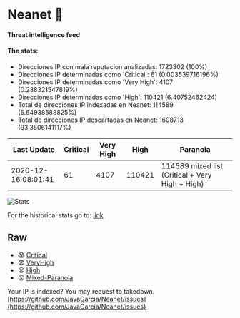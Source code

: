 # Neanet :hocho:
#### Threat intelligence feed
#### The stats:

- Direcciones IP con mala reputacion analizadas: 1723302 (100%)
- Direcciones IP determinadas como 'Critical':  61 (0.003539716196%)
- Direcciones IP determinadas como 'Very High':  4107 (0.238321547819%)
- Direcciones IP determinadas como 'High':  110421 (6.40752462424)
- Total de direcciones IP indexadas en Neanet:  114589 (6.64938588825%)
- Total de direcciones IP descartadas en Neanet:  1608713 (93.3506141117%)

| Last Update | Critical | Very High | High | Paranoia |
| --- | --- | --- | --- | --- |
| 2020-12-16 08:01:41 | 61 | 4107 | 110421 | 114589 mixed list (Critical + Very High + High)|

![Stats](https://docs.google.com/spreadsheets/d/e/2PACX-1vSnaNMIXVabIpDJjufMlzH7poXnshF3mgd8Is1g9ytUEzVsP5my4Trn8f-xkoLLQ38xpL3HtmUexLo6/pubchart?oid=501124687&format=image)

For the historical stats go to: [link](/stats.csv)
## Raw
- :scream: [Critical](https://raw.githubusercontent.com/JavaGarcia/Neanet/master/blacklists/neanet_critical.txt)
- :fearful: [VeryHigh](https://raw.githubusercontent.com/JavaGarcia/Neanet/master/blacklists/neanet_veryHigh.txtt)
- :frowning: [High](https://raw.githubusercontent.com/JavaGarcia/Neanet/master/blacklists/neanet_high.txt)
- :dizzy_face: [Mixed-Paranoia](https://raw.githubusercontent.com/JavaGarcia/Neanet/master/blacklists/neanet_all.txt)


Your IP is indexed? You may request to takedown. [https://github.com/JavaGarcia/Neanet/issues](https://github.com/JavaGarcia/Neanet/issues)































































































































































































































































































































































































































































































































































































































































































































































































































































































































































































































































































































































































































































































































































































































































































































































































































































































































































































































































































































































































































































































































































































































































































































































































































































































































































































































































































































































































































































































































